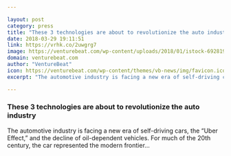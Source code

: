 ```yaml
---

layout: post
category: press
title: "These 3 technologies are about to revolutionize the auto industry"
date: 2018-03-29 19:11:51
link: https://vrhk.co/2uwgrg7
image: https://venturebeat.com/wp-content/uploads/2018/01/istock-692819426-e1516996252644.jpg?fit=1200%2C800&strip=all
domain: venturebeat.com
author: "VentureBeat"
icon: https://venturebeat.com/wp-content/themes/vb-news/img/favicon.ico
excerpt: "The automotive industry is facing a new era of self-driving cars, the “Uber Effect,” and the decline of oil-dependent vehicles. For much of the 20th century, the car represented the modern frontier…"

---
```


### These 3 technologies are about to revolutionize the auto industry

The automotive industry is facing a new era of self-driving cars, the “Uber Effect,” and the decline of oil-dependent vehicles. For much of the 20th century, the car represented the modern frontier…